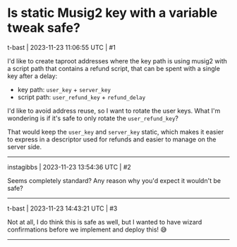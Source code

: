 # Is static Musig2 key with a variable tweak safe?

t-bast | 2023-11-23 11:06:55 UTC | #1

I'd like to create taproot addresses where the key path is using musig2 with a script path that contains a refund script, that can be spent with a single key after a delay:

- key path: `user_key` + `server_key`
- script path: `user_refund_key` + `refund_delay`

I'd like to avoid address reuse, so I want to rotate the user keys.
What I'm wondering is if it's safe to only rotate the `user_refund_key`?

That would keep the `user_key` and `server_key` static, which makes it easier to express in a descriptor used for refunds and easier to manage on the server side.

-------------------------

instagibbs | 2023-11-23 13:54:36 UTC | #2

Seems completely standard? Any reason why you'd expect it wouldn't be safe?

-------------------------

t-bast | 2023-11-23 14:43:21 UTC | #3

Not at all, I do think this is safe as well, but I wanted to have wizard confirmations before we implement and deploy this! :sweat_smile:

-------------------------

